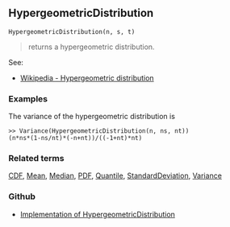 ## HypergeometricDistribution

```
HypergeometricDistribution(n, s, t)
```

> returns a hypergeometric distribution.
    
See:  
* [Wikipedia - Hypergeometric distribution](https://en.wikipedia.org/wiki/Hypergeometric_distribution)
 
 
### Examples

The variance of the hypergeometric distribution is

```
>> Variance(HypergeometricDistribution(n, ns, nt))
(n*ns*(1-ns/nt)*(-n+nt))/((-1+nt)*nt)
```

### Related terms 
[CDF](CDF.md), [Mean](Mean.md), [Median](Median.md), [PDF](PDF.md), [Quantile](Quantile.md), [StandardDeviation](StandardDeviation.md), [Variance](Variance.md) 

### Github

* [Implementation of HypergeometricDistribution](https://github.com/axkr/symja_android_library/blob/master/symja_android_library/matheclipse-core/src/main/java/org/matheclipse/core/builtin/StatisticsFunctions.java#L3023) 
